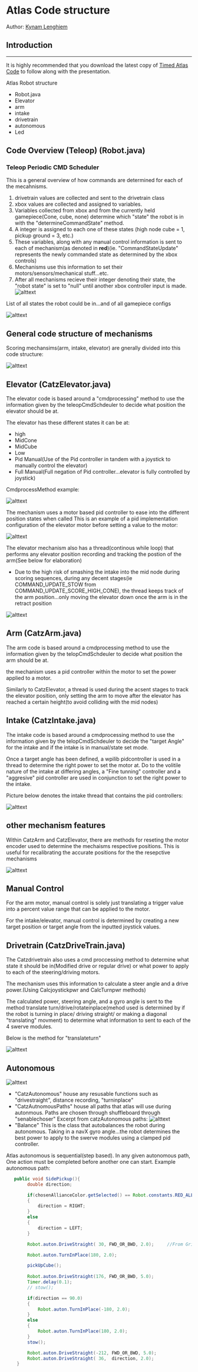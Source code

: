 # Atlas Code structure



Author: [Kynam Lenghiem](https://github.com/Noto501)

## Introduction
---
It is highly recommended that you download the latest copy of [Timed Atlas Code](https://github.com/PhantomCatz/Timed_Based_Atlas_before_Socal) to follow along with the presentation.


Atlas Robot structure
- Robot.java
- Elevator
- arm
- intake
- drivetrain
- autonomous
- Led

## Code Overview (Teleop) (Robot.java)
### Teleop Periodic CMD Scheduler

This is a general overview of how commands are determined for each of the mecahnisms.
1. drivetrain values are collected and sent to the drivetrain class
2. xbox values are collected and assigned to variables.
3. Variables collected from xbox and from the currently held gamepiece(Cone, cube, none) determine which "state" the robot is in with the "determineCommandState" method.
4. A integer is assigned to each one of these states
(high node cube = 1, pickup ground = 3, etc.)
5. These variables, along with any manual control information is sent to each of mechanism(as denoted in **red**)(ie. "CommandStateUpdate" represents the newly commanded state as determined by the xbox controls)
6. Mechanisms use this information to set their motors/sensors/mechanical stuff...etc.
7. After all mechanisms recieve their integer denoting their state, the "robot state" is set to "null" until another xbox controller input is made.
![alttext](/AtlasResources/teleop%20cmd%20scheduler%20picture.png)

List of all states the robot could be in...and of all gamepiece configs

![alttext](/AtlasResources/constants.png)

## General code structure of mechanisms

Scoring mechansims(arm, intake, elevator) are gnerally divided into this code structure:

![alttext](/AtlasResources/arm%20code%20structure%20example.png)



## Elevator (CatzElevator.java)
The elevator code is based around a "cmdprocessing" method to use the information given by the teleopCmdSchdeuler to decide what position the elevator should be at. 

The elevator has these different states it can be at:
- high
- MidCone
- MidCube
- Low
- Pid Manual(Use of the Pid controller in tandem with a joystick to manually control the elevator)
- Full Manual(Full negation of Pid controller...elevator is fully controlled by joystick)

CmdprocessMethod example:


![alttext](/AtlasResources/elevator%20cmdprocelevator.png)

The mechanism uses a motor based pid controller to ease into the different position states when called
This is an example of a pid implementation configuration of the elevator motor before setting a value to the motor:

![alttext](/AtlasResources/configpidElevator.png)

The elevator mechanism also has a thread(continous while loop) that performs any elevator position recording and tracking the postion of the arm(See below for elaboration)

- Due to the high risk of smashing the intake into the mid node during scoring sequences, during any decent stages(ie COMMAND_UPDATE_STOW from COMMAND_UPDATE_SCORE_HIGH_CONE), the thread keeps track of the arm position...only moving the elevator down once the arm is in the retract position

![alttext](/AtlasResources/elevator%20thread.png)

## Arm  (CatzArm.java)
The arm code is based around a cmdprocessing method to use the information given by the telopCmdSchdeuler to decide what position the arm should be at.

the mechanism uses a pid controller within the motor to set the power applied to a motor.

Similarly to CatzElevator, a thread is used during the acsent stages to track the elevator position, only setting the arm to move after the elevator has reached a certain height(to avoid colliding with the mid nodes)

## Intake (CatzIntake.java)
The intake code is based around a cmdprocessing method to use the information given by the telopCmdSchdeuler to decide the "target Angle" for the intake and if the intake is in manual/state set mode.

Once a target angle has been defined, a wpilib pidcontroller is used in a thread to determine the right power to set the motor at. Do to the volitile nature of the intake at differing angles, a "Fine tunning" controller and a "aggresive" pid controller are used in conjunction to set the right power to the intake.

Picture below denotes the intake thread that contains the pid controllers:

![alttext](/AtlasResources/intake%20thread.png)

## other mechanism features
Within CatzArm and CatzElevator, there are methods for reseting the motor encoder used to determine the mechaisms respective positions. This is useful for recalibrating the accurate positions for the the resepctive mechanisms

![alttext](/AtlasResources/limitswitch%20example.png)

## Manual Control
For the arm motor, manual control is solely just translating a trigger value into a percent value range that can be applied to the motor.

For the intake/elevator, manual control is determined by creating a new target position or target angle from the inputted joystick values.


## Drivetrain (CatzDriveTrain.java)
The Catzdrivetrain also uses a cmd proccessing method to determine what state it should be in(Modified drive or regular drive) or what power to apply to each of the steering/driving motors.

The mechanism uses this information to calculate a steer angle and a drive power.(Using Calcjoystickpwr and CalcTurnpwr methods)

The calculated power, steering angle, and a gyro angle is sent to the method translate turn/drive/rotateinplace(mehod used is determined by if the robot is turning in place/ driving straight/ or making a diagonal "translating" movment) to determine what information to sent to each of the 4 swerve modules. 

Below is the method for "translateturn"

![alttext](/AtlasResources/transate%20turn%20example.png)


## Autonomous

![alttext](/AtlasResources/auton%20mapping.png)

- "CatzAutonomous" house any resusable functions such as "drivestraight", distance recording, "turninplace"
- "CatzAutnomousPaths" house all paths that atlas will use during autonmous. Paths are chosen through shuffleboard through "senablechoser"
Excerpt from catzAutonomous paths:
![alttext](/AtlasResources/senable%20choser%20example.png)
- "Balance"
This is the class that autobalances the robot during autonomous.
Taking in a navX gyro angle...the robot determines the best power to apply to the swerve modules using a clamped pid controller.

Atlas autonomous is sequential(step based). In any given autonomous path, One action must be completed before another one can start.
Example autonomous path:
```java
   public void SidePickup(){
        double direction;

        if(chosenAllianceColor.getSelected() == Robot.constants.RED_ALLIANCE)
        {
            direction = RIGHT;
        }
        else
        {
            direction = LEFT;
        }

        Robot.auton.DriveStraight( 30, FWD_OR_BWD, 2.0);     //From Grid to area to do 180 deg turn

        Robot.auton.TurnInPlace(180, 2.0);

        pickUpCube();
        
        Robot.auton.DriveStraight(176, FWD_OR_BWD, 5.0);  
        Timer.delay(0.1); 
        // stow();

        if(direction == 90.0)
        {
            Robot.auton.TurnInPlace(-180, 2.0);
        }
        else
        {
            Robot.auton.TurnInPlace(180, 2.0);
        }
        stow();

        Robot.auton.DriveStraight(-212, FWD_OR_BWD, 5.0);
        Robot.auton.DriveStraight( 36,  direction, 2.0);
    }
```
